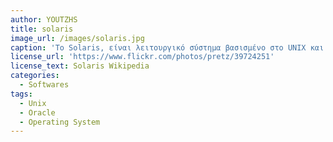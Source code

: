 ```yaml
---
author: YOUTZHS
title: solaris
image_url: /images/solaris.jpg
caption: 'Το Solaris, είναι λειτουργικό σύστημα βασισμένο στο UNIX και σχεδιασμένο από την εταιρία Sun Microsystems. Η άδεια χρήσης του Solaris είναι κλειστή, αλλά πρόσφατα μεγάλα κομμάτια του συστήματος έχουν αλλάξει άδεια χρήσης σε ανοιχτού κώδικα (CCDL) διαμορφώνοντας το OpenSolaris. To Solaris, υποστηρίζεται στις εξής αρχιτεκτονικές: SPARC, x86 και x86-64. Το γραφικό περιβάλλον του συστήματος είναι το GNOME (Solaris 10), ενώ είναι διαθέσιμο και το CDE.'
license_url: 'https://www.flickr.com/photos/pretz/39724251'
license_text: Solaris Wikipedia
categories:
  - Softwares
tags:
  - Unix
  - Oracle
  - Operating System
---
```

